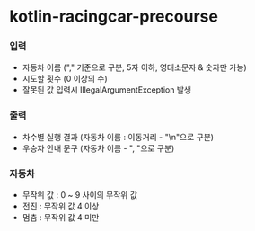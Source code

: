 # kotlin-racingcar-precourse

### 입력

-   자동차 이름 ("," 기준으로 구분, 5자 이하, 영대소문자 & 숫자만 가능)
-   시도할 횟수 (0 이상의 수)
-   잘못된 값 입력시 IllegalArgumentException 발생

### 출력

-   차수별 실행 결과 (자동차 이름 : 이동거리 - "\n"으로 구분)
-   우승자 안내 문구 (자동차 이름 - ", "으로 구분)

### 자동차

-   무작위 값 : 0 ~ 9 사이의 무작위 값
-   전진 : 무작위 값 4 이상
-   멈춤 : 무작위 값 4 미만
